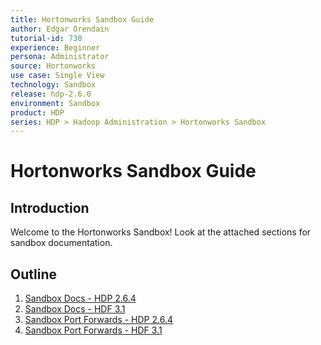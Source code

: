 ```yaml
---
title: Hortonworks Sandbox Guide
author: Edgar Orendain
tutorial-id: 730
experience: Beginner
persona: Administrator
source: Hortonworks
use case: Single View
technology: Sandbox
release: hdp-2.6.0
environment: Sandbox
product: HDP
series: HDP > Hadoop Administration > Hortonworks Sandbox
---
```



# Hortonworks Sandbox Guide

## Introduction

Welcome to the Hortonworks Sandbox!  Look at the attached sections for sandbox documentation.

## Outline

1.  [Sandbox Docs - HDP 2.6.4](https://hortonworks.com/tutorial/hortonworks-sandbox-guide/section/1/)
2.  [Sandbox Docs - HDF 3.1](https://hortonworks.com/tutorial/hortonworks-sandbox-guide/section/2/)
3.  [Sandbox Port Forwards - HDP 2.6.4](https://hortonworks.com/tutorial/hortonworks-sandbox-guide/section/3/)
4.  [Sandbox Port Forwards - HDF 3.1](https://hortonworks.com/tutorial/hortonworks-sandbox-guide/section/4/)
